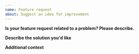 ```yaml
---
name: Feature request
about: Suggest an idea for improvement
---
```


**Is your feature request related to a problem? Please describe.**

**Describe the solution you'd like**

**Additional context**
